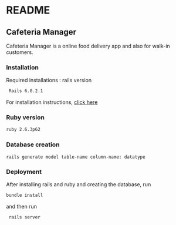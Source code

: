 # README
 ## Cafeteria Manager

Cafeteria Manager is a online food delivery app and also for walk-in customers.

### Installation
  Required installations : rails version
  ``` sh
   Rails 6.0.2.1
   ```
   For installation instructions, <a href="https://guides.rubyonrails.org/getting_started.html" >click here</a>

### Ruby version
  ``` sh
  ruby 2.6.3p62 
  ```

### Database creation
 ``` 
 rails generate model table-name column-name: datatype 
 ```
   
### Deployment
   After installing rails and ruby and creating the database, run
  ``` sh
  bundle install 
  ```
  and then
  run 
  
  ``` sh 
   rails server 
   ``` 
